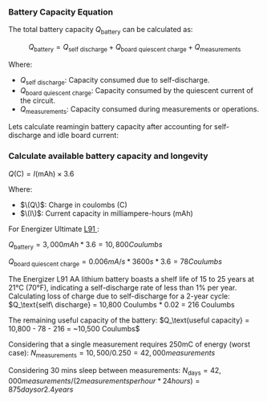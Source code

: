 ### Battery Capacity Equation

The total battery capacity $Q_\text{battery}$ can be calculated as:

$$ Q_\text{battery} = Q_\text{self\ discharge} + Q_\text{board quiescent charge} + Q_\text{measurements} $$

Where:
- $Q_\text{self\ discharge}$: Capacity consumed due to self-discharge.
- $Q_\text{board quiescent\ charge}$: Capacity consumed by the quiescent current of the circuit.
- $Q_\text{measurements}$: Capacity consumed during measurements or operations.

Lets calculate reamingin battery capacity after accounting for self-discharge and idle board current:

### Calculate available battery capacity and longevity


$Q (\text{C}) = I (\text{mAh}) \times 3.6$

Where:
- $\(Q\)$: Charge in coulombs (C)
- $\(I\)$: Current capacity in milliampere-hours (mAh)
  
For Energizer Ultimate [L91 ](https://data.energizer.com/pdfs/l91.pdf):

$Q_\text{battery} = 3,000 mAh * 3.6 = 10,800 Coulumbs$

$Q_\text{board quiescent\ charge} = 0.006mA/s * 3600s * 3.6 = 78 Coulumbs$

The Energizer L91 AA lithium battery boasts a shelf life of 15 to 25 years at 21°C (70°F), indicating a self-discharge rate of less than 1% per year. Calculating loss of charge due to self-discharge for a 2-year cycle:
$Q_\text{self\ discharge} = 10,800 Coulumbs * 0.02 = 216 Coulumbs

The remaining useful capacity of the battery:
$Q_\text(useful capacity} = 10,800 - 78 - 216 = ~10,500 Coulumbs$

Considering that a single measurement requires 250mC of energy (worst case): 
$N_\text{measurements} = 10,500 / 0.250 = 42,000 measurements$

Considering 30 mins sleep between measurements:
$N_\text{days} = 42,000 measurements / (2 measurements per hour * 24 hours) = 875 days or 2.4 years$
